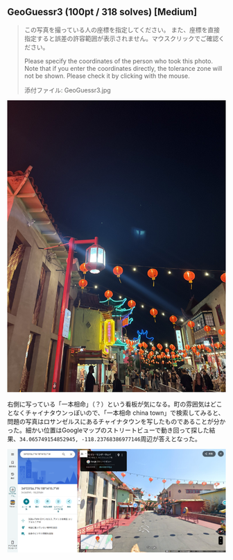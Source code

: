 ## GeoGuessr3 (100pt / 318 solves) [Medium]
> この写真を撮っている人の座標を指定してください。 また、座標を直接指定すると誤差の許容範囲が表示されません。マウスクリックでご確認ください。
> 
> Please specify the coordinates of the person who took this photo. Note that if you enter the coordinates directly, the tolerance zone will not be shown. Please check it by clicking with the mouse.
> 
> 添付ファイル: GeoGuessr3.jpg

![](images/image01.jpg)

右側に写っている「一本相命」（？）という看板が気になる。町の雰囲気はどことなくチャイナタウンっぽいので、「一本相命 china town」で検索してみると、問題の写真はロサンゼルスにあるチャイナタウンを写したものであることが分かった。細かい位置はGoogleマップのストリートビューで動き回って探した結果、`34.065749154852945, -118.23768386977146`周辺が答えとなった。

![](images/image02.png)